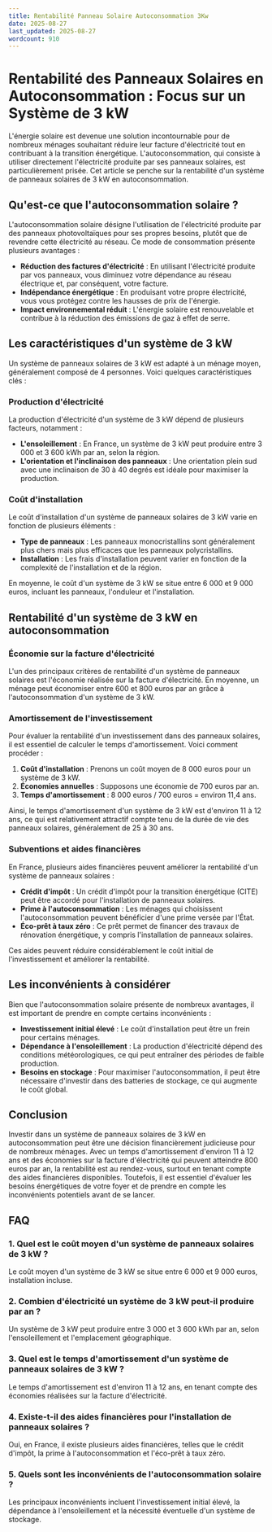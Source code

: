 ```yaml
---
title: Rentabilité Panneau Solaire Autoconsommation 3Kw
date: 2025-08-27
last_updated: 2025-08-27
wordcount: 910
---
```


# Rentabilité des Panneaux Solaires en Autoconsommation : Focus sur un Système de 3 kW

L'énergie solaire est devenue une solution incontournable pour de nombreux ménages souhaitant réduire leur facture d'électricité tout en contribuant à la transition énergétique. L'autoconsommation, qui consiste à utiliser directement l'électricité produite par ses panneaux solaires, est particulièrement prisée. Cet article se penche sur la rentabilité d'un système de panneaux solaires de 3 kW en autoconsommation.

## Qu'est-ce que l'autoconsommation solaire ?

L'autoconsommation solaire désigne l'utilisation de l'électricité produite par des panneaux photovoltaïques pour ses propres besoins, plutôt que de revendre cette électricité au réseau. Ce mode de consommation présente plusieurs avantages :

- **Réduction des factures d'électricité** : En utilisant l'électricité produite par vos panneaux, vous diminuez votre dépendance au réseau électrique et, par conséquent, votre facture.
- **Indépendance énergétique** : En produisant votre propre électricité, vous vous protégez contre les hausses de prix de l'énergie.
- **Impact environnemental réduit** : L'énergie solaire est renouvelable et contribue à la réduction des émissions de gaz à effet de serre.

## Les caractéristiques d'un système de 3 kW

Un système de panneaux solaires de 3 kW est adapté à un ménage moyen, généralement composé de 4 personnes. Voici quelques caractéristiques clés :

### Production d'électricité

La production d'électricité d'un système de 3 kW dépend de plusieurs facteurs, notamment :

- **L'ensoleillement** : En France, un système de 3 kW peut produire entre 3 000 et 3 600 kWh par an, selon la région.
- **L'orientation et l'inclinaison des panneaux** : Une orientation plein sud avec une inclinaison de 30 à 40 degrés est idéale pour maximiser la production.

### Coût d'installation

Le coût d'installation d'un système de panneaux solaires de 3 kW varie en fonction de plusieurs éléments :

- **Type de panneaux** : Les panneaux monocristallins sont généralement plus chers mais plus efficaces que les panneaux polycristallins.
- **Installation** : Les frais d'installation peuvent varier en fonction de la complexité de l'installation et de la région.

En moyenne, le coût d'un système de 3 kW se situe entre 6 000 et 9 000 euros, incluant les panneaux, l'onduleur et l'installation.

## Rentabilité d'un système de 3 kW en autoconsommation

### Économie sur la facture d'électricité

L'un des principaux critères de rentabilité d'un système de panneaux solaires est l'économie réalisée sur la facture d'électricité. En moyenne, un ménage peut économiser entre 600 et 800 euros par an grâce à l'autoconsommation d'un système de 3 kW.

### Amortissement de l'investissement

Pour évaluer la rentabilité d'un investissement dans des panneaux solaires, il est essentiel de calculer le temps d'amortissement. Voici comment procéder :

1. **Coût d'installation** : Prenons un coût moyen de 8 000 euros pour un système de 3 kW.
2. **Économies annuelles** : Supposons une économie de 700 euros par an.
3. **Temps d'amortissement** : 8 000 euros / 700 euros = environ 11,4 ans.

Ainsi, le temps d'amortissement d'un système de 3 kW est d'environ 11 à 12 ans, ce qui est relativement attractif compte tenu de la durée de vie des panneaux solaires, généralement de 25 à 30 ans.

### Subventions et aides financières

En France, plusieurs aides financières peuvent améliorer la rentabilité d'un système de panneaux solaires :

- **Crédit d'impôt** : Un crédit d'impôt pour la transition énergétique (CITE) peut être accordé pour l'installation de panneaux solaires.
- **Prime à l'autoconsommation** : Les ménages qui choisissent l'autoconsommation peuvent bénéficier d'une prime versée par l'État.
- **Éco-prêt à taux zéro** : Ce prêt permet de financer des travaux de rénovation énergétique, y compris l'installation de panneaux solaires.

Ces aides peuvent réduire considérablement le coût initial de l'investissement et améliorer la rentabilité.

## Les inconvénients à considérer

Bien que l'autoconsommation solaire présente de nombreux avantages, il est important de prendre en compte certains inconvénients :

- **Investissement initial élevé** : Le coût d'installation peut être un frein pour certains ménages.
- **Dépendance à l'ensoleillement** : La production d'électricité dépend des conditions météorologiques, ce qui peut entraîner des périodes de faible production.
- **Besoins en stockage** : Pour maximiser l'autoconsommation, il peut être nécessaire d'investir dans des batteries de stockage, ce qui augmente le coût global.

## Conclusion

Investir dans un système de panneaux solaires de 3 kW en autoconsommation peut être une décision financièrement judicieuse pour de nombreux ménages. Avec un temps d'amortissement d'environ 11 à 12 ans et des économies sur la facture d'électricité qui peuvent atteindre 800 euros par an, la rentabilité est au rendez-vous, surtout en tenant compte des aides financières disponibles. Toutefois, il est essentiel d'évaluer les besoins énergétiques de votre foyer et de prendre en compte les inconvénients potentiels avant de se lancer.

## FAQ

### 1. Quel est le coût moyen d'un système de panneaux solaires de 3 kW ?

Le coût moyen d'un système de 3 kW se situe entre 6 000 et 9 000 euros, installation incluse.

### 2. Combien d'électricité un système de 3 kW peut-il produire par an ?

Un système de 3 kW peut produire entre 3 000 et 3 600 kWh par an, selon l'ensoleillement et l'emplacement géographique.

### 3. Quel est le temps d'amortissement d'un système de panneaux solaires de 3 kW ?

Le temps d'amortissement est d'environ 11 à 12 ans, en tenant compte des économies réalisées sur la facture d'électricité.

### 4. Existe-t-il des aides financières pour l'installation de panneaux solaires ?

Oui, en France, il existe plusieurs aides financières, telles que le crédit d'impôt, la prime à l'autoconsommation et l'éco-prêt à taux zéro.

### 5. Quels sont les inconvénients de l'autoconsommation solaire ?

Les principaux inconvénients incluent l'investissement initial élevé, la dépendance à l'ensoleillement et la nécessité éventuelle d'un système de stockage.